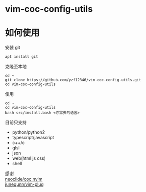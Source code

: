 # vim-coc-config-utils

# 如何使用

安装 git  
```
apt install git
```

克隆至本地  
```
cd ~
git clone https://github.com/yzf12346/vim-coc-config-utils.git
cd vim-coc-config-utils
```

使用  
```
cd ~
cd vim-coc-config-utils
bash src/install.bash <你需要的语言>
```

目前只支持  
* python/python2
* typescript/javascript
* c++/c
* glsl
* json
* web(html js css)
* shell

感谢    
[neoclide/coc.nvim](https://github.com/neoclide/coc.nvim)   
[junegunn/vim-plug](https://github.com/junegunn/vim-plug)   

